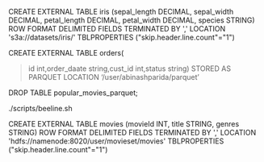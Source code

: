 

CREATE EXTERNAL TABLE iris (sepal_length DECIMAL, sepal_width DECIMAL,
petal_length DECIMAL, petal_width DECIMAL, species STRING)
ROW FORMAT DELIMITED FIELDS TERMINATED BY ','
LOCATION 's3a://datasets/iris/'
TBLPROPERTIES ("skip.header.line.count"="1")


CREATE EXTERNAL TABLE orders(
> id int,order_daate string,cust_id int,status string)
> STORED AS PARQUET
> LOCATION ‘/user/abinashparida/parquet’


DROP TABLE popular_movies_parquet;


./scripts/beeline.sh

CREATE EXTERNAL TABLE movies (movieId INT, title STRING, genres STRING)
ROW FORMAT DELIMITED FIELDS TERMINATED BY ','
LOCATION 'hdfs://namenode:8020/user/movieset/movies'
TBLPROPERTIES ("skip.header.line.count"="1")